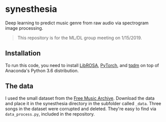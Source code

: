 # synesthesia
Deep learning to predict music genre from raw audio via spectrogram image processing.
> This repository is for the ML/DL group meeting on 1/15/2019. 

## Installation
To run this code, you need to install [LibROSA](https://librosa.github.io/librosa/), [PyTorch](https://pytorch.org/), and [tqdm](https://tqdm.github.io/) on top of Anaconda's Python 3.6 distribution.

## The data
I used the small dataset from the [Free Music Archive](https://github.com/mdeff/fma). Download the data and place it in the synesthesia directory in the subfolder called `_data`.
Three songs in the dataset were corrupted and deleted. They're easy to find via `data_process.py`, included in the repository.

